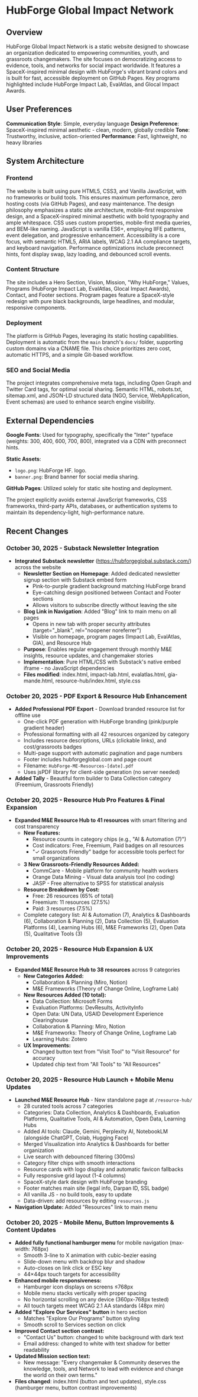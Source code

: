 # HubForge Global Impact Network

## Overview

HubForge Global Impact Network is a static website designed to showcase an organization dedicated to empowering communities, youth, and grassroots changemakers. The site focuses on democratizing access to evidence, tools, and networks for social impact worldwide. It features a SpaceX-inspired minimal design with HubForge's vibrant brand colors and is built for fast, accessible deployment on GitHub Pages. Key programs highlighted include HubForge Impact Lab, EvalAtlas, and Glocal Impact Awards.

## User Preferences

**Communication Style**: Simple, everyday language
**Design Preference**: SpaceX-inspired minimal aesthetic - clean, modern, globally credible
**Tone**: Trustworthy, inclusive, action-oriented
**Performance**: Fast, lightweight, no heavy libraries

## System Architecture

### Frontend

The website is built using pure HTML5, CSS3, and Vanilla JavaScript, with no frameworks or build tools. This ensures maximum performance, zero hosting costs (via GitHub Pages), and easy maintenance. The design philosophy emphasizes a static site architecture, mobile-first responsive design, and a SpaceX-inspired minimal aesthetic with bold typography and ample whitespace. CSS uses custom properties, mobile-first media queries, and BEM-like naming. JavaScript is vanilla ES6+, employing IIFE patterns, event delegation, and progressive enhancement. Accessibility is a core focus, with semantic HTML5, ARIA labels, WCAG 2.1 AA compliance targets, and keyboard navigation. Performance optimizations include preconnect hints, font display swap, lazy loading, and debounced scroll events.

### Content Structure

The site includes a Hero Section, Vision, Mission, "Why HubForge," Values, Programs (HubForge Impact Lab, EvalAtlas, Glocal Impact Awards), Contact, and Footer sections. Program pages feature a SpaceX-style redesign with pure black backgrounds, large headlines, and modular, responsive components.

### Deployment

The platform is GitHub Pages, leveraging its static hosting capabilities. Deployment is automatic from the `main` branch's `docs/` folder, supporting custom domains via a CNAME file. This choice prioritizes zero cost, automatic HTTPS, and a simple Git-based workflow.

### SEO and Social Media

The project integrates comprehensive meta tags, including Open Graph and Twitter Card tags, for optimal social sharing. Semantic HTML, robots.txt, sitemap.xml, and JSON-LD structured data (NGO, Service, WebApplication, Event schemas) are used to enhance search engine visibility.

## External Dependencies

**Google Fonts**: Used for typography, specifically the "Inter" typeface (weights: 300, 400, 600, 700, 800), integrated via a CDN with preconnect hints.

**Static Assets**:
- `logo.png`: HubForge HF. logo.
- `banner.png`: Brand banner for social media sharing.

**GitHub Pages**: Utilized solely for static site hosting and deployment.

The project explicitly avoids external JavaScript frameworks, CSS frameworks, third-party APIs, databases, or authentication systems to maintain its dependency-light, high-performance nature.

## Recent Changes

### October 30, 2025 - Substack Newsletter Integration
- **Integrated Substack newsletter** (https://hubforgeglobal.substack.com/) across the website
  - **Newsletter Section on Homepage**: Added dedicated newsletter signup section with Substack embed form
    - Pink-to-purple gradient background matching HubForge brand
    - Eye-catching design positioned between Contact and Footer sections
    - Allows visitors to subscribe directly without leaving the site
  - **Blog Link in Navigation**: Added "Blog" link to main menu on all pages
    - Opens in new tab with proper security attributes (target="_blank", rel="noopener noreferrer")
    - Visible on homepage, program pages (Impact Lab, EvalAtlas, GIA), and Resource Hub
  - **Purpose**: Enables regular engagement through monthly M&E insights, resource updates, and changemaker stories
  - **Implementation**: Pure HTML/CSS with Substack's native embed iframe - no JavaScript dependencies
  - **Files modified**: index.html, impact-lab.html, evalatlas.html, gia-mande.html, resource-hub/index.html, style.css

### October 20, 2025 - PDF Export & Resource Hub Enhancement
- **Added Professional PDF Export** - Download branded resource list for offline use
  - One-click PDF generation with HubForge branding (pink/purple gradient header)
  - Professional formatting with all 42 resources organized by category
  - Includes resource descriptions, URLs (clickable links), and cost/grassroots badges
  - Multi-page support with automatic pagination and page numbers
  - Footer includes hubforgeglobal.com and page count
  - Filename: `HubForge-ME-Resources-[date].pdf`
  - Uses jsPDF library for client-side generation (no server needed)
- **Added Tally** - Beautiful form builder to Data Collection category (Freemium, Grassroots Friendly)

### October 20, 2025 - Resource Hub Pro Features & Final Expansion
- **Expanded M&E Resource Hub to 41 resources** with smart filtering and cost transparency
  - **New Features:**
    - Resource counts in category chips (e.g., "AI & Automation (7)")
    - Cost indicators: Free, Freemium, Paid badges on all resources
    - "✓ Grassroots Friendly" badge for accessible tools perfect for small organizations
  - **3 New Grassroots-Friendly Resources Added:**
    - CommCare - Mobile platform for community health workers
    - Orange Data Mining - Visual data analysis tool (no coding)
    - JASP - Free alternative to SPSS for statistical analysis
  - **Resource Breakdown by Cost:**
    - Free: 26 resources (65% of total)
    - Freemium: 11 resources (27.5%)
    - Paid: 3 resources (7.5%)
  - Complete category list: AI & Automation (7), Analytics & Dashboards (6), Collaboration & Planning (2), Data Collection (5), Evaluation Platforms (4), Learning Hubs (6), M&E Frameworks (2), Open Data (5), Qualitative Tools (3)

### October 20, 2025 - Resource Hub Expansion & UX Improvements
- **Expanded M&E Resource Hub to 38 resources** across 9 categories
  - **New Categories Added:**
    - Collaboration & Planning (Miro, Notion)
    - M&E Frameworks (Theory of Change Online, Logframe Lab)
  - **New Resources Added (10 total):**
    - Data Collection: Microsoft Forms
    - Evaluation Platforms: DevResults, ActivityInfo
    - Open Data: UN Data, USAID Development Experience Clearinghouse
    - Collaboration & Planning: Miro, Notion
    - M&E Frameworks: Theory of Change Online, Logframe Lab
    - Learning Hubs: Zotero
  - **UX Improvements:**
    - Changed button text from "Visit Tool" to "Visit Resource" for accuracy
    - Updated chip text from "All Tools" to "All Resources"

### October 20, 2025 - Resource Hub Launch + Mobile Menu Updates
- **Launched M&E Resource Hub** - New standalone page at `/resource-hub/`
  - 28 curated tools across 7 categories
  - Categories: Data Collection, Analytics & Dashboards, Evaluation Platforms, Qualitative Tools, AI & Automation, Open Data, Learning Hubs
  - Added AI tools: Claude, Gemini, Perplexity AI, NotebookLM (alongside ChatGPT, Colab, Hugging Face)
  - Merged Visualization into Analytics & Dashboards for better organization
  - Live search with debounced filtering (300ms)
  - Category filter chips with smooth interactions
  - Resource cards with logo display and automatic favicon fallbacks
  - Fully responsive grid layout (1-4 columns)
  - SpaceX-style dark design with HubForge branding
  - Footer matches main site (legal info, Darpan ID, SSL badge)
  - All vanilla JS - no build tools, easy to update
  - Data-driven: add resources by editing `resources.js`
- **Navigation Update:** Added "Resources" link to main menu

### October 20, 2025 - Mobile Menu, Button Improvements & Content Updates
- **Added fully functional hamburger menu** for mobile navigation (max-width: 768px)
  - Smooth 3-line to X animation with cubic-bezier easing
  - Slide-down menu with backdrop blur and shadow
  - Auto-closes on link click or ESC key
  - 44×44px touch targets for accessibility
- **Enhanced mobile responsiveness:**
  - Hamburger icon displays on screens ≤768px
  - Mobile menu stacks vertically with proper spacing
  - No horizontal scrolling on any device (360px-768px tested)
  - All touch targets meet WCAG 2.1 AA standards (48px min)
- **Added "Explore Our Services" button** in hero section
  - Matches "Explore Our Programs" button styling
  - Smooth scroll to Services section on click
- **Improved Contact section contrast:**
  - "Contact Us" button: changed to white background with dark text
  - Email address: changed to white with text shadow for better readability
- **Updated Mission section text:**
  - New message: "Every changemaker & Community deserves the knowledge, tools, and Network to lead with evidence and change the world on their own terms."
- **Files changed**: index.html (button and text updates), style.css (hamburger menu, button contrast improvements)